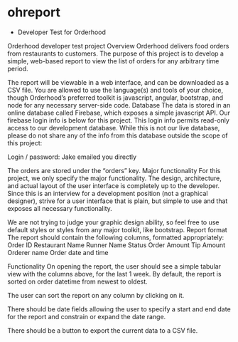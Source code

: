 # ohreport
- Developer Test for Orderhood

Orderhood developer test project
Overview
Orderhood delivers food orders from restaurants to customers.  The purpose of this project is to develop a simple, web-based report to view the list of orders for any arbitrary time period. 

The report will be viewable in a web interface, and can be downloaded as a CSV file.  You are allowed to use the language(s) and tools of your choice, though Orderhood’s preferred toolkit is javascript, angular, bootstrap, and node for any necessary server-side code.
Database
The data is stored in an online database called Firebase, which exposes a simple javascript API.  Our firebase login info is below for this project.  This login info permits read-only access to our development database.  While this is not our live database, please do not share any of the info from this database outside the scope of this project:

Login / password: Jake emailed you directly

The orders are stored under the “orders” key.
Major functionality
For this project, we only specify the major functionality.  The design, architecture, and actual layout of the user interface is completely up to the developer.  Since this is an interview for a development position (not a graphical designer), strive for a user interface that is plain, but simple to use and that exposes all necessary functionality.

We are not trying to judge your graphic design ability, so feel free to use default styles or styles from any major toolkit, like bootstrap.
Report format
The report should contain the following columns, formatted appropriately:
Order ID
Restaurant Name
Runner Name
Status
Order Amount
Tip Amount
Orderer name
Order date and time

Functionality
On opening the report, the user should see a simple tabular view with the columns above, for the last 1 week.  By default, the report is sorted on order datetime from newest to oldest.

The user can sort the report on any column by clicking on it.

There should be date fields allowing the user to specify a start and end date for the report and constrain or expand the date range.

There should be a button to export the current data to a CSV file.

